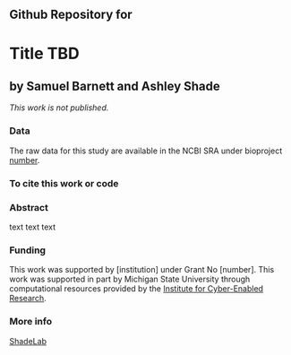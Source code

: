 ## Github Repository for
# Title TBD
## by Samuel Barnett and Ashley Shade
<i>This work is not published.</i>


### Data
The raw data for this study are available in the NCBI SRA under bioproject [number](https://www.ncbi.nlm.nih.gov/sra/?term=number).


### To cite this work or code


### Abstract
text text text

### Funding
This work was supported by [institution] under Grant No [number]. This work was supported in part by Michigan State University through computational resources provided by the [Institute for Cyber-Enabled Research](https://icer.msu.edu/).

### More info
[ShadeLab](http://ashley17061.wixsite.com/shadelab/home)
